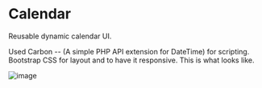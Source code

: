 # Calendar
Reusable dynamic calendar UI.

Used Carbon -- (A simple PHP API extension for DateTime) for scripting. Bootstrap CSS for layout and to have it responsive.
This is what looks like.



![image](https://github.com/ejsinfuego/calendar/assets/67304574/ef4ba514-bf96-471b-a5ef-61cdf93477dc)

